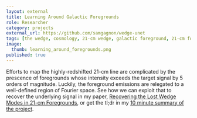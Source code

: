 ```yaml
---
layout: external
title: Learning Around Galactic Foregrounds
role: Researcher
category: projects
external_url: https://github.com/samgagnon/wedge-unet
tags: [the wedge, cosmology, 21-cm wedge, galactic foreground, 21-cm foreground, 21-cm cosmology, samuel gagnon-hartman, adrian liu]
image:
  thumb: learning_around_foregrounds.png
published: true
---
```


Efforts to map the highly-redshifted 21-cm line are complicated by the prescence of foregrounds whose intensity exceeds the target signal by 5 orders of magnitude. Luckily, the foreground emissions are relegated to a well-defined region of Fourier space. See how we can exploit that to recover the underlying signal in my paper, [Recovering the Lost Wedge Modes in 21-cm Foregrounds](https://arxiv.org/abs/2102.08382), or get the tl;dr in my [10 minute summary of the project](https://youtu.be/FMLbTwHqf4s).